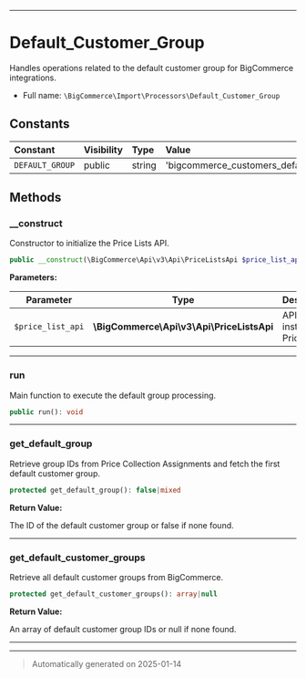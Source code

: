 ***

# Default_Customer_Group

Handles operations related to the default customer group for BigCommerce integrations.



* Full name: `\BigCommerce\Import\Processors\Default_Customer_Group`


## Constants

| Constant | Visibility | Type | Value |
|:---------|:-----------|:-----|:------|
|`DEFAULT_GROUP`|public|string|&#039;bigcommerce_customers_default_group&#039;|


## Methods


### __construct

Constructor to initialize the Price Lists API.

```php
public __construct(\BigCommerce\Api\v3\Api\PriceListsApi $price_list_api): mixed
```








**Parameters:**

| Parameter | Type | Description |
|-----------|------|-------------|
| `$price_list_api` | **\BigCommerce\Api\v3\Api\PriceListsApi** | API instance for Price Lists. |





***

### run

Main function to execute the default group processing.

```php
public run(): void
```












***

### get_default_group

Retrieve group IDs from Price Collection Assignments and fetch the first default customer group.

```php
protected get_default_group(): false|mixed
```









**Return Value:**

The ID of the default customer group or false if none found.




***

### get_default_customer_groups

Retrieve all default customer groups from BigCommerce.

```php
protected get_default_customer_groups(): array|null
```









**Return Value:**

An array of default customer group IDs or null if none found.




***


***
> Automatically generated on 2025-01-14
